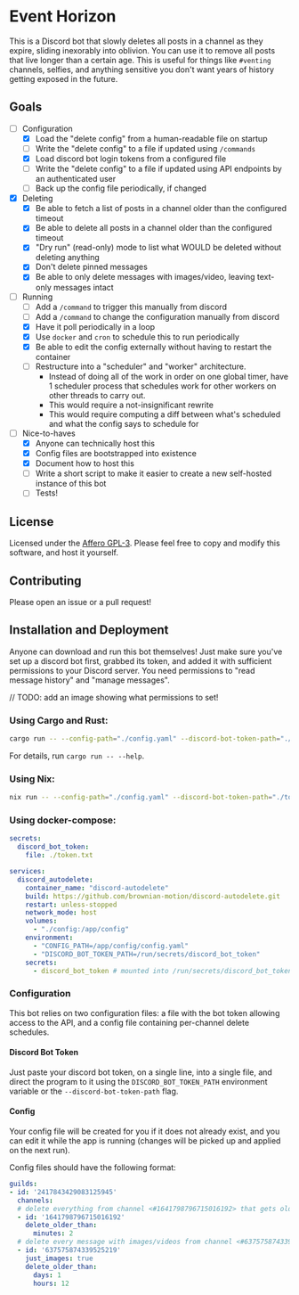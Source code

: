 # Event Horizon

This is a Discord bot that slowly deletes all posts in a channel as they expire, sliding inexorably into oblivion.
You can use it to remove all posts that live longer than a certain age.
This is useful for things like `#venting` channels, selfies, and anything sensitive you don't want years of history getting exposed in the future.

## Goals
- [ ] Configuration
  - [x] Load the "delete config" from a human-readable file on startup
  - [ ] Write the "delete config" to a file if updated using `/commands`
  - [x] Load discord bot login tokens from a configured file
  - [ ] Write the "delete config" to a file if updated using API endpoints by an authenticated user
  - [ ] Back up the config file periodically, if changed
- [x] Deleting
  - [x] Be able to fetch a list of posts in a channel older than the configured timeout
  - [x] Be able to delete all posts in a channel older than the configured timeout
  - [x] "Dry run" (read-only) mode to list what WOULD be deleted without deleting anything
  - [x] Don't delete pinned messages
  - [x] Be able to only delete messages with images/video, leaving text-only messages intact
- [ ] Running
  - [ ] Add a `/command` to trigger this manually from discord
  - [ ] Add a `/command` to change the configuration manually from discord
  - [x] Have it poll periodically in a loop
  - [x] Use `docker` and `cron` to schedule this to run periodically
  - [x] Be able to edit the config externally without having to restart the container
  - [ ] Restructure into a "scheduler" and "worker" architecture.
      - Instead of doing all of the work in order on one global timer, have 1 scheduler process that schedules work for other workers on other threads to carry out.
      - This would require a not-insignificant rewrite
      - This would require computing a diff between what's scheduled and what the config says to schedule for
- [ ] Nice-to-haves
  - [x] Anyone can technically host this
  - [x] Config files are bootstrapped into existence
  - [x] Document how to host this
  - [ ] Write a short script to make it easier to create a new self-hosted instance of this bot
  - [ ] Tests!

## License
Licensed under the [Affero GPL-3](https://en.wikipedia.org/wiki/GNU_Affero_General_Public_License). Please feel free to copy and modify this software, and host it yourself.

## Contributing
Please open an issue or a pull request!

## Installation and Deployment
Anyone can download and run this bot themselves!
Just make sure you've set up a discord bot first, grabbed its token, and added it with sufficient permissions to your Discord server. You need permissions to "read message history" and "manage messages".

// TODO: add an image showing what permissions to set!

### Using Cargo and Rust:
```sh
cargo run -- --config-path="./config.yaml" --discord-bot-token-path="./token.txt"
```

For details, run `cargo run -- --help`.

### Using Nix:
```sh
nix run -- --config-path="./config.yaml" --discord-bot-token-path="./token.txt"
```

### Using docker-compose:
```yaml
secrets:
  discord_bot_token:
    file: ./token.txt

services:
  discord_autodelete:
    container_name: "discord-autodelete"
    build: https://github.com/brownian-motion/discord-autodelete.git
    restart: unless-stopped
    network_mode: host
    volumes:
      - "./config:/app/config"
    environment:
      - "CONFIG_PATH=/app/config/config.yaml"
      - "DISCORD_BOT_TOKEN_PATH=/run/secrets/discord_bot_token"
    secrets:
      - discord_bot_token # mounted into /run/secrets/discord_bot_token
```

### Configuration
This bot relies on two configuration files: a file with the bot token allowing access to the API, and a config file containing per-channel delete schedules.

#### Discord Bot Token
Just paste your discord bot token, on a single line, into a single file, and direct the program to it using the `DISCORD_BOT_TOKEN_PATH` environment variable or the `--discord-bot-token-path` flag.

#### Config
Your config file will be created for you if it does not already exist, and you can edit it while the app is running (changes will be picked up and applied on the next run).

Config files should have the following format:

```yaml
guilds:
- id: '2417843429083125945'
  channels:
  # delete everything from channel <#1641798796715016192> that gets older than 2 minutes:
  - id: '1641798796715016192'
    delete_older_than:
      minutes: 2
  # delete every message with images/videos from channel <#637575874339525219> that gets older than a day and a half:
  - id: '637575874339525219'
    just_images: true
    delete_older_than:
      days: 1
      hours: 12
```
